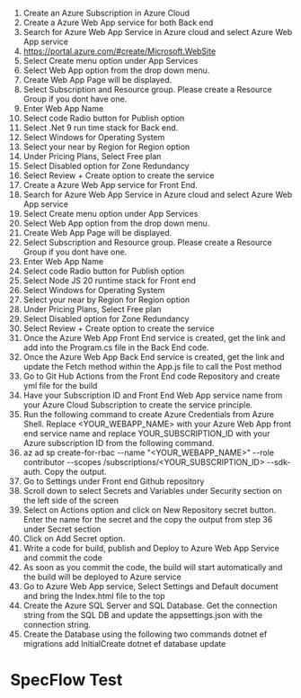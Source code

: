 1. Create an Azure Subscription in Azure Cloud
2. Create a Azure Web App service for both Back end
3. Search for Azure Web App Service in Azure cloud and select Azure Web App service
4. https://portal.azure.com/#create/Microsoft.WebSite
5. Select Create menu option under App Services
6. Select Web App option from the drop down menu.
7. Create Web App Page will be displayed.
8. Select Subscription and Resource group. Please create a Resource Group if you dont have one.
9. Enter Web App Name
10. Select code Radio button for Publish option
11. Select .Net 9 run time stack for Back end.
12. Select Windows for Operating System
13. Select your near by Region for Region option
14. Under Pricing Plans, Select Free plan
15. Select Disabled option for Zone Redundancy
16. Select Review + Create option to create the service
17. Create a Azure Web App service for Front End.    
18. Search for Azure Web App Service in Azure cloud and select Azure Web App service
19. Select Create menu option under App Services
20. Select Web App option from the drop down menu.
21. Create Web App Page will be displayed.
22. Select Subscription and Resource group. Please create a Resource Group if you dont have one.
23. Enter Web App Name
24. Select code Radio button for Publish option
25. Select Node JS 20 runtime stack for Front end
26. Select Windows for Operating System
27. Select your near by Region for Region option
28. Under Pricing Plans, Select Free plan
29. Select Disabled option for Zone Redundancy
30. Select Review + Create option to create the service
31. Once the Azure Web App Front End service is created, get the link and add into the Program.cs file in the Back End code.
32. Once the Azure Web App Back End service is created, get the link and update the Fetch method within the App.js file to call the Post method 
33. Go to Git Hub Actions from the Front End code Repository and create yml file for the build
34. Have your Subscription ID and Front End Web App service name from your Azure Cloud Subscription to create the service principle.
35. Run the following command to create Azure Credentials from Azure Shell. Replace <YOUR_WEBAPP_NAME> with your Azure Web App front end service name and replace YOUR_SUBSCRIPTION_ID with your Azure subscription ID from the following command. 
36. az ad sp create-for-rbac --name "<YOUR_WEBAPP_NAME>" --role contributor --scopes /subscriptions/<YOUR_SUBSCRIPTION_ID> --sdk-auth. Copy the output.
37. Go to Settings under Front end Github repository
38. Scroll down to select Secrets and Variables under Security section on the left side of the screen
39. Select on Actions option and click on New Repository secret button. Enter the name for the secret and the copy the output from step 36 under Secret section
40. Click on Add Secret option. 
41. Write a code for build, publish and Deploy to Azure Web App Service and commit the code
42. As soon as you commit the code, the build will start automatically and the build will be deployed to Azure service
43. Go to Azure Web App service, Select Settings and Default document and bring the Index.html file to the top
44. Create the Azure SQL Server and SQL Database. Get the connection string from the SQL DB and update the appsettings.json with the connection string.
45. Create the Database using the following two commands
dotnet ef migrations add InitialCreate
dotnet ef database update

# SpecFlow Test


